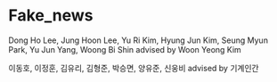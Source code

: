 # Fake_news

Dong Ho Lee, Jung Hoon Lee, Yu Ri Kim, Hyung Jun Kim, Seung Myun Park, Yu Jun Yang, Woong Bi Shin 
advised by Woon Yeong Kim

이동호, 이정훈, 김유리, 김형준, 박승면, 양유준, 신웅비 advised by 기계인간


